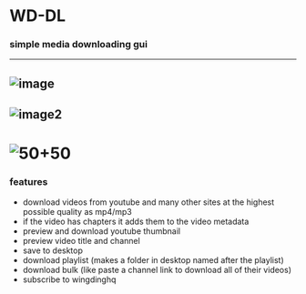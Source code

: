 # WD-DL
### simple media downloading gui


---
![image](https://github.com/user-attachments/assets/fa530b44-4bf1-497c-a408-b2aca51d4393)
-----------------
![image2](https://github.com/user-attachments/assets/0a73edc6-0a2b-4bb1-a37b-3c91acd95366) 
-----------------
# ![50+50](https://github.com/user-attachments/assets/0ade7a9a-cdfc-4468-8919-e1d0b03bb8ba)
### features
- download videos from youtube and many other sites at the highest possible quality as mp4/mp3
- if the video has chapters it adds them to the video metadata
- preview and download youtube thumbnail
- preview video title and channel
- save to desktop
- download playlist (makes a folder in desktop named after the playlist)
- download bulk (like paste a channel link to download all of their videos)
- subscribe to wingdinghq
